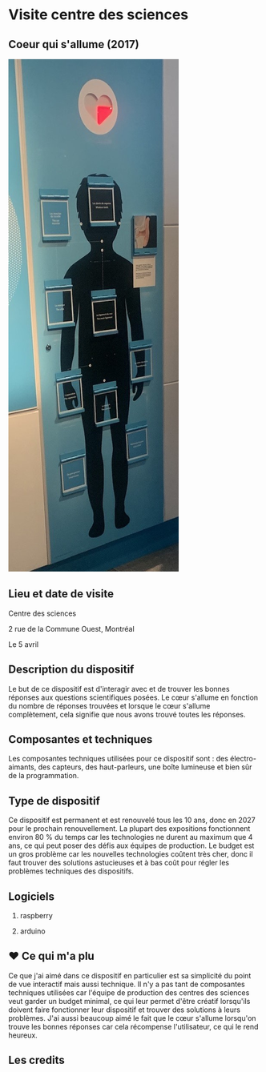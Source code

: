 # Visite centre des sciences
## **Coeur qui s'allume (2017)**
![photo](Coeur_qui_s'allume.jpeg)

## **Lieu et date de visite**
Centre des sciences 

2 rue de la Commune Ouest, Montréal

Le 5 avril

## **Description du dispositif**

Le but de ce dispositif est d'interagir avec et de trouver les bonnes réponses aux questions scientifiques posées. Le cœur s'allume en fonction du nombre de réponses trouvées et lorsque le cœur s'allume complètement, cela signifie que nous avons trouvé toutes les réponses.


## **Composantes et techniques**
Les composantes techniques utilisées pour ce dispositif sont : des électro-aimants, des capteurs, des haut-parleurs, une boîte lumineuse et bien sûr de la programmation.

## **Type de dispositif**

Ce dispositif est permanent et est renouvelé tous les 10 ans, donc en 2027 pour le prochain renouvellement. La plupart des expositions fonctionnent environ 80 % du temps car les technologies ne durent au maximum que 4 ans, ce qui peut poser des défis aux équipes de production. Le budget est un gros problème car les nouvelles technologies coûtent très cher, donc il faut trouver des solutions astucieuses et à bas coût pour régler les problèmes techniques des dispositifs.





## **Logiciels**
1. raspberry

2. arduino

 ## **❤️ Ce qui m'a plu**
Ce que j'ai aimé dans ce dispositif en particulier est sa simplicité du point de vue interactif mais aussi technique. Il n'y a pas tant de composantes techniques utilisées car l'équipe de production des centres des sciences veut garder un budget minimal, ce qui leur permet d'être créatif lorsqu'ils doivent faire fonctionner leur dispositif et trouver des solutions à leurs problèmes. J'ai aussi beaucoup aimé le fait que le cœur s'allume lorsqu'on trouve les bonnes réponses car cela récompense l'utilisateur, ce qui le rend heureux.

## **Les credits**


